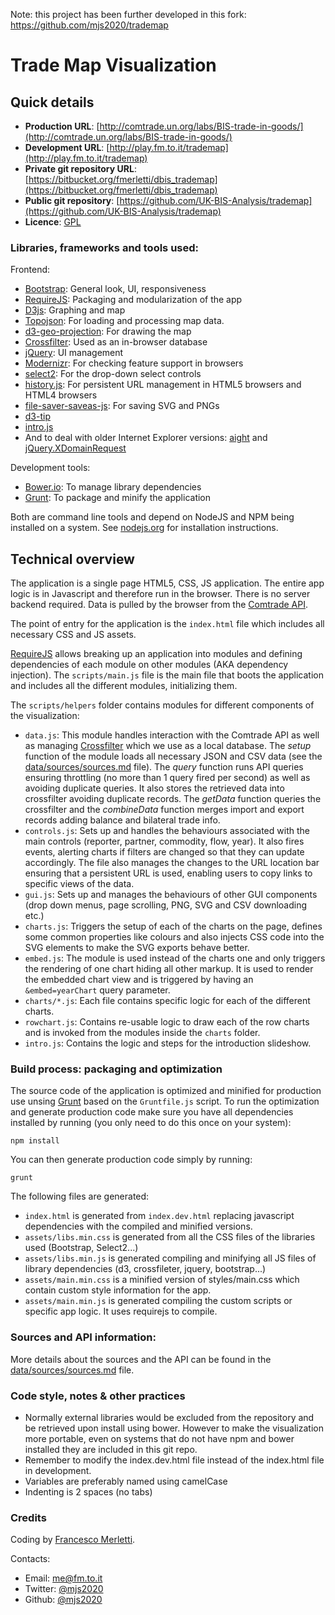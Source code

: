 Note: this project has been further developed in this fork: https://github.com/mjs2020/trademap

# Trade Map Visualization

## Quick details

* **Production URL**: [http://comtrade.un.org/labs/BIS-trade-in-goods/](http://comtrade.un.org/labs/BIS-trade-in-goods/)
* **Development URL**: [http://play.fm.to.it/trademap](http://play.fm.to.it/trademap)
* **Private git repository URL**: [https://bitbucket.org/fmerletti/dbis_trademap](https://bitbucket.org/fmerletti/dbis_trademap)
* **Public git repository**: [https://github.com/UK-BIS-Analysis/trademap](https://github.com/UK-BIS-Analysis/trademap)
* **Licence**: [GPL](https://www.gnu.org/licenses/gpl-2.0.txt)

### Libraries, frameworks and tools used:

Frontend:

* [Bootstrap](http://getbootstrap.com/): General look, UI, responsiveness
* [RequireJS](http://requirejs.org/): Packaging and modularization of the app
* [D3js](http://d3js.org/): Graphing and map
* [Topojson](https://github.com/mbostock/topojson/wiki): For loading and processing map data.
* [d3-geo-projection](https://github.com/mbostock/d3/wiki/Geo-Projections): For drawing the map
* [Crossfilter](https://github.com/square/crossfilter): Used as an in-browser database
* [jQuery](https://jquery.com/): UI management
* [Modernizr](http://modernizr.com/): For checking feature support in browsers
* [select2](https://select2.github.io/): For the drop-down select controls
* [history.js](https://github.com/balupton/History.js/): For persistent URL management in HTML5 browsers and HTML4 browsers
* [file-saver-saveas-js](https://github.com/eligrey/FileSaver.js/): For saving SVG and PNGs
* [d3-tip](https://github.com/Caged/d3-tip)
* [intro.js](https://github.com/usablica/intro.js/#attributes)
* And to deal with older Internet Explorer versions: [aight](https://github.com/shawnbot/aight) and [jQuery.XDomainRequest](https://github.com/MoonScript/jQuery-ajaxTransport-XDomainRequest)

Development tools:

* [Bower.io](http://bower.io/): To manage library dependencies
* [Grunt](http://gruntjs.com/): To package and minify the application

Both are command line tools and depend on NodeJS and NPM being installed on a system. See [nodejs.org](https://nodejs.org/) for installation instructions.

## Technical overview

The application is a single page HTML5, CSS, JS application. The entire app logic is in Javascript and therefore run in the browser.
There is no server backend required. Data is pulled by the browser from the [Comtrade API](http://comtrade.un.org/data/).

The point of entry for the application is the ```index.html``` file which includes all necessary CSS and JS assets.

[RequireJS](http://requirejs.org/) allows breaking up an application into modules and defining dependencies of each module on 
other modules (AKA dependency injection). The ```scripts/main.js``` file is the main file that boots the application and includes
all the different modules, initializing them.

The ```scripts/helpers``` folder contains modules for different components of the visualization:

* ```data.js```: This module handles interaction with the Comtrade API as well as managing 
  [Crossfilter](https://github.com/square/crossfilter) which we use as a local database.
  The _setup_ function of the module loads all necessary JSON and CSV data (see the 
  [data/sources/sources.md](data/sources/sources.md) file). The _query_ function runs API queries
  ensuring throttling (no more than 1 query fired per second) as well as avoiding duplicate queries.
  It also stores the retrieved data into crossfilter avoiding duplicate records.
  The _getData_ function queries the crossfilter and the _combineData_ function merges import and 
  export records adding balance and bilateral trade info.
* ```controls.js```: Sets up and handles the behaviours associated with the main controls (reporter, partner, commodity, flow, year).
  It also fires events, alerting charts if filters are changed so that they can update accordingly. The file also manages the changes
  to the URL location bar ensuring that a persistent URL is used, enabling users to copy links to specific views of the data.
* ```gui.js```: Sets up and manages the behaviours of other GUI components (drop down menus, page scrolling, PNG, SVG and CSV downloading etc.)
* ```charts.js```: Triggers the setup of each of the charts on the page, defines some common properties like colours and also injects
  CSS code into the SVG elements to make the SVG exports behave better.
* ```embed.js```: The module is used instead of the charts one and only triggers the rendering of one chart hiding all other markup.
  It is used to render the embedded chart view and is triggered by having an ```&embed=yearChart``` query parameter.
* ```charts/*.js```: Each file contains specific logic for each of the different charts.
* ```rowchart.js```: Contains re-usable logic to draw each of the row charts and is invoked from the modules inside the ```charts``` folder.
* ```intro.js```: Contains the logic and steps for the introduction slideshow.

### Build process: packaging and optimization

The source code of the application is optimized and minified for production use unsing [Grunt](http://gruntjs.com/) based on the ```Gruntfile.js```
script. To run the optimization and generate production code make sure you have all dependencies installed by running (you only need to do
this once on your system):

    npm install
    
You can then generate production code simply by running:

    grunt

The following files are generated:

* ```index.html``` is generated from ```index.dev.html``` replacing javascript dependencies with the compiled and minified versions.
* ```assets/libs.min.css``` is generated from all the CSS files of the libraries used (Bootstrap, Select2...)
* ```assets/libs.min.js``` is generated compiling and minifying all JS files of library dependencies (d3, crossfileter, jquery, bootstrap...)
* ```assets/main.min.css``` is a minified version of styles/main.css which contain custom style information for the app.
* ```assets/main.min.js``` is generated compiling the custom scripts or specific app logic. It uses requirejs to compile.

### Sources and API information:

More details about the sources and the API can be found in the [data/sources/sources.md](data/sources/sources.md) file.

### Code style, notes & other practices

* Normally external libraries would be excluded from the repository and be retrieved upon install using bower. However to make the 
  visualization more portable, even on systems that do not have npm and bower installed they are included in this git repo.
* Remember to modify the index.dev.html file instead of the index.html file in development.
* Variables are preferably named using camelCase
* Indenting is 2 spaces (no tabs)

### Credits

Coding by [Francesco Merletti](http://fm.to.it).

Contacts:

* Email: [me@fm.to.it](mailto:me@fm.to.it)
* Twitter: [@mjs2020](http://fm.to.it/tw)
* Github: [@mjs2020](http://fm.to.it/gh)
